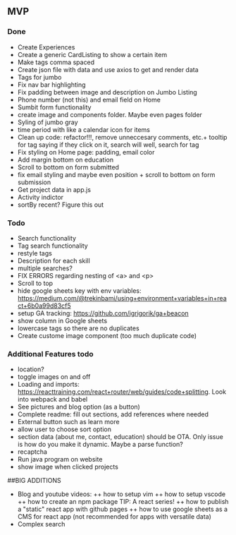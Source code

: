 ## MVP

### Done

- Create Experiences
- Create a generic CardListing to show a certain item
- Make tags comma spaced
- Create json file with data and use axios to get and render data
- Tags for jumbo
- Fix nav bar highlighting
- Fix padding between image and description on Jumbo Listing
- Phone number (not this) and email field on Home
- Sumbit form functionality
- create image and components folder. Maybe even pages folder
- Syling of jumbo gray
- time period with like a calendar icon for items
- Clean up code: refactor!!!, remove unneccesary comments, etc.+ tooltip for tag saying if they click on it, search will well, search for tag
- Fix styling on Home page: padding, email color
- Add margin bottom on education
- Scroll to bottom on form submitted
- fix email styling and maybe even position + scroll to bottom on form submission
- Get project data in app.js
- Activity indictor
- sortBy recent? Figure this out

### Todo

- Search functionality
- Tag search functionality
- restyle tags
- Description for each skill
- multiple searches?
- FIX ERRORS regarding nesting of \<a\> and \<p\>
- Scroll to top
- hide google sheets key with env variables: https://medium.com/@trekinbami/using+environment+variables+in+react+6b0a99d83cf5
- setup GA tracking: https://github.com/igrigorik/ga+beacon
- show column in Google sheets
- lowercase tags so there are no duplicates
- Create custome image component (too much duplicate code)

### Additional Features todo

- location?
- toggle images on and off
- Loading and imports: https://reacttraining.com/react+router/web/guides/code+splitting. Look into webpack and babel
- See pictures and blog option (as a button)
- Complete readme: fill out sections, add references where needed
- External button such as learn more
- allow user to choose sort option
- section data (about me, contact, education) should be OTA.
  Only issue is how do you make it dynamic. Maybe a parse function?
- recaptcha
- Run java program on website
- show image when clicked projects

##BIG ADDITIONS

- Blog and youtube videos:
  ++ how to setup vim
  ++ how to setup vscode
  ++ how to create an npm package
  TIP: A react series!
  ++ how to publish a "static" react app with github pages
  ++ how to use google sheets as a CMS for react app (not recommended for apps with versatile data)
- Complex search
